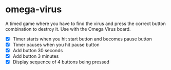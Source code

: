 # omega-virus

A timed game where you have to find the virus and press the correct button combination to destroy it. Use with the Omega Virus board.

* [x] Timer starts when you hit start button and becomes pause button
* [x] Timer pauses when you hit pause button
* [x] Add button 30 seconds
* [x] Add button 3 minutes
* [x] Display sequence of 4 buttons being pressed
